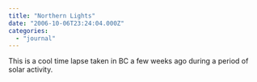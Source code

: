 ```yaml
---
title: "Northern Lights"
date: "2006-10-06T23:24:04.000Z"
categories: 
  - "journal"
---
```


This is a cool time lapse taken in BC a few weeks ago during a period of solar activity.
